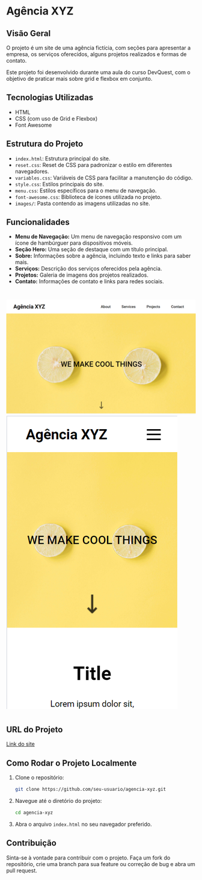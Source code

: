 
# Agência XYZ


## Visão Geral

O projeto é um site de uma agência fictícia, com seções para apresentar a empresa, os serviços oferecidos, alguns projetos realizados e formas de contato.

Este projeto foi desenvolvido durante uma aula do curso DevQuest, com o objetivo de praticar mais sobre grid e flexbox em conjunto.

## Tecnologias Utilizadas

- HTML
- CSS (com uso de Grid e Flexbox)
- Font Awesome

## Estrutura do Projeto

- `index.html`: Estrutura principal do site.
- `reset.css`: Reset de CSS para padronizar o estilo em diferentes navegadores.
- `variables.css`: Variáveis de CSS para facilitar a manutenção do código.
- `style.css`: Estilos principais do site.
- `menu.css`: Estilos específicos para o menu de navegação.
- `font-awesome.css`: Biblioteca de ícones utilizada no projeto.
- `images/`: Pasta contendo as imagens utilizadas no site.

## Funcionalidades

- **Menu de Navegação:** Um menu de navegação responsivo com um ícone de hambúrguer para dispositivos móveis.
- **Seção Hero:** Uma seção de destaque com um título principal.
- **Sobre:** Informações sobre a agência, incluindo texto e links para saber mais.
- **Serviços:** Descrição dos serviços oferecidos pela agência.
- **Projetos:** Galeria de imagens dos projetos realizados.
- **Contato:** Informações de contato e links para redes sociais.

#
![Desktop](./designer/desktop.png)
![mobile](./designer/mobile.png)
#

## URL do Projeto

[Link do site](https://xyz-agencia.netlify.app)

## Como Rodar o Projeto Localmente

1. Clone o repositório:
   ```bash
   git clone https://github.com/seu-usuario/agencia-xyz.git
   ```

2. Navegue até o diretório do projeto:
   ```bash
   cd agencia-xyz
   ```

3. Abra o arquivo `index.html` no seu navegador preferido.

## Contribuição

Sinta-se à vontade para contribuir com o projeto. Faça um fork do repositório, crie uma branch para sua feature ou correção de bug e abra um pull request.